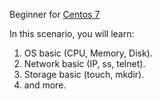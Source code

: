 Beginner for [Centos 7](https://en.wikipedia.org/wiki/CentOS)

In this scenario, you will learn:

1. OS basic (CPU, Memory, Disk).
2. Network basic (IP, ss, telnet).
3. Storage basic (touch, mkdir).
4. and more.
